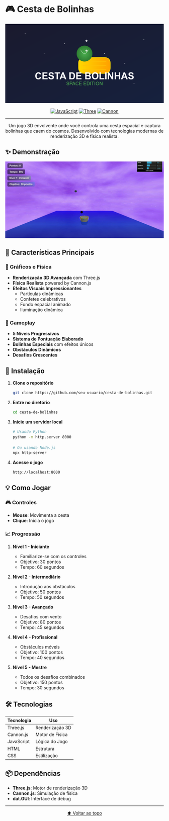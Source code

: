 # 🎮 Cesta de Bolinhas

<div align="center">

![Logo do Jogo](assets/images/logo.png)

[![JavaScript](https://img.shields.io/badge/JavaScript-F7DF1E?logo=javascript&logoColor=000&style=flat-square)](https://www.javascript.com/)
[![Three](https://img.shields.io/badge/Three-8DD6F9?logo=three.js&logoColor=000&style=flat-square)](https://threejs.org/)
[![Cannon](https://img.shields.io/badge/Cannon-FF6F61?logo=cannon.js&logoColor=fff&style=flat-square)](https://github.com/schteppe/cannon.js)


---

Um jogo 3D envolvente onde você controla uma cesta espacial e captura bolinhas que caem do cosmos. Desenvolvido com tecnologias modernas de renderização 3D e física realista.

</div>

## ✨ Demonstração

<div align="center">

![Gameplay](assets/images/gameplay.gif.gif)

</div>

## 🎯 Características Principais

### 🌟 Gráficos e Física
- **Renderização 3D Avançada** com Three.js
- **Física Realista** powered by Cannon.js
- **Efeitos Visuais Impressionantes**
  - Partículas dinâmicas
  - Confetes celebrativos
  - Fundo espacial animado
  - Iluminação dinâmica

### 🎲 Gameplay
- **5 Níveis Progressivos**
- **Sistema de Pontuação Elaborado**
- **Bolinhas Especiais** com efeitos únicos
- **Obstáculos Dinâmicos**
- **Desafios Crescentes**

## 🚀 Instalação

1. **Clone o repositório**
   ```bash
   git clone https://github.com/seu-usuario/cesta-de-bolinhas.git
   ```

2. **Entre no diretório**
   ```bash
   cd cesta-de-bolinhas
   ```

3. **Inicie um servidor local**
   ```bash
   # Usando Python
   python -m http.server 8000
   
   # Ou usando Node.js
   npx http-server
   ```

4. **Acesse o jogo**
   ```
   http://localhost:8000
   ```

## 💡 Como Jogar

### 🎮 Controles
- **Mouse**: Movimenta a cesta
- **Clique**: Inicia o jogo

### 📈 Progressão
1. **Nível 1 - Iniciante**
   - Familiarize-se com os controles
   - Objetivo: 30 pontos
   - Tempo: 60 segundos

2. **Nível 2 - Intermediário**
   - Introdução aos obstáculos
   - Objetivo: 50 pontos
   - Tempo: 50 segundos

3. **Nível 3 - Avançado**
   - Desafios com vento
   - Objetivo: 80 pontos
   - Tempo: 45 segundos

4. **Nível 4 - Profissional**
   - Obstáculos móveis
   - Objetivo: 100 pontos
   - Tempo: 40 segundos

5. **Nível 5 - Mestre**
   - Todos os desafios combinados
   - Objetivo: 150 pontos
   - Tempo: 30 segundos

## 🛠️ Tecnologias

<div align="center">

| Tecnologia | Uso |
|------------|-----|
| Three.js | Renderização 3D |
| Cannon.js | Motor de Física |
| JavaScript | Lógica do Jogo |
| HTML | Estrutura |
| CSS | Estilização |

</div>

## 📦 Dependências

- **Three.js**: Motor de renderização 3D
- **Cannon.js**: Simulação de física
- **dat.GUI**: Interface de debug

---

<div align="center">

[⬆ Voltar ao topo](#-cesta-de-bolinhas)

</div> 
